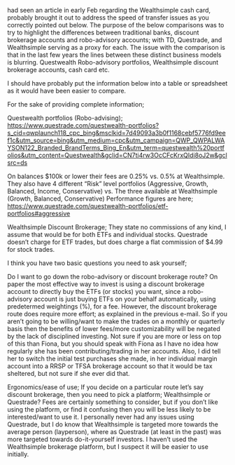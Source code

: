had seen an article in early Feb regarding the Wealthsimple cash card, probably brought it out to address the speed of transfer issues as you correctly pointed out below. The purpose of the below comparisons was to try to highlight the differences between traditional banks, discount brokerage accounts and robo-advisory accounts; with TD, Questrade, and Wealthsimple serving as a proxy for each. The issue with the comparison is that in the last few years the lines between these distinct business models is blurring. Questwealth Robo-advisory portfolios, Wealthsimple discount brokerage accounts, cash card etc.

I should have probably put the information below into a table or spreadsheet as it would have been easier to compare.

For the sake of providing complete information;

Questwealth portfolios (Robo-advising);
https://www.questrade.com/questwealth-portfolios?s_cid=qwplaunch118_cpc_bing&msclkid=7d49093a3b0f1168cebf5776fd9eef1c&utm_source=bing&utm_medium=cpc&utm_campaign=QWP_QWPALWAYSON122_Branded_BrandTerms_Bing_En&utm_term=questwealth%20portfolios&utm_content=Questwealth&gclid=CN7ti4rw3OcCFcKrxQIdi8oJ2w&gclsrc=ds

On balances \$100k or lower their fees are 0.25% vs. 0.5% at Wealthsimple. They also have 4 different “Risk” level portfolios (Aggressive, Growth, Balanced, Income, Conservative) vs. The three available at Wealthsimple (Growth, Balanced, Conservative)
Performance figures are here;
https://www.questrade.com/questwealth-portfolios/etf-portfolios#aggressive

Wealthsimple Discount Brokerage;
They state no commissions of any kind, I assume that would be for both ETFs and individual stocks. Questrade doesn’t charge for ETF trades, but does charge a flat commission of \$4.99 for stock trades.

I think you have two basic questions you need to ask yourself;

Do I want to go down the robo-advisory or discount brokerage route? On paper the most effective way to invest is using a discount brokerage account to directly buy the ETFs (or stocks) you want, since a robo-advisory account is just buying ETFs on your behalf automatically, using predetermed weightings (%), for a fee. However, the discount brokerage route does require more effort; as explained in the previous e-mail. So if you aren’t going to be willing/want to make the trades on a monthly or quarterly basis then the benefits of lower fees/more customizability will be negated by the lack of disciplined investing. Not sure if you are more or less on top of this than Fiona, but you should speak with Fiona as I have no idea how regularly she has been contributing/trading in her accounts. Also, I did tell her to switch the initial test purchases she made, in her individual margin account into a RRSP or TFSA brokerage account so that it would be tax sheltered, but not sure if she ever did that.

Ergonomics/ease of use; If you decide on a particular route let’s say discount brokerage, then you need to pick a platform; Wealthsimple or Questrade? Fees are certainly something to consider, but if you don’t like using the platform, or find it confusing then you will be less likely to be interested/want to use it. I personally never had any issues using Questrade, but I do know that Wealthsimple is targeted more towards the average person (layperson), where as Questrade (at least in the past) was more targeted towards do-it-yourself investors. I haven’t used the Wealthsimple brokerage platform, but I suspect it will be easier to use initially.
